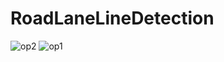 # RoadLaneLineDetection
![op2](https://github.com/Levi1418/RoadLaneLineDetection/assets/94998928/de006473-743f-4fd3-aae6-fddc6fc20de7)
![op1](https://github.com/Levi1418/RoadLaneLineDetection/assets/94998928/604de73f-9327-4241-a6f8-5fda9381d7d6)
